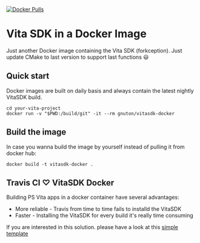 [![Docker Pulls](https://img.shields.io/docker/pulls/applelo/vitasdk-docker.svg)](https://hub.docker.com/r/gnuton/vitasdk-docker)

Vita SDK in a Docker Image
==========================
Just another Docker image containing the Vita SDK (forkception). Just update CMake to last version to support last functions :smiley:

Quick start
---------------
Docker images are built on daily basis and always contain the latest nightly VitaSDK build.

    cd your-vita-project
    docker run -v "$PWD:/build/git" -it --rm gnuton/vitasdk-docker
    
Build the image
---------------
In case you wanna build the image by yourself instead of pulling it from docker hub:

    docker build -t vitasdk-docker .
    
Travis CI ♡ VitaSDK Docker
---------------
Building PS Vita apps in a docker container have several advantages:
 - More reliable - Travis from time to time fails to installd the VitaSDK
 - Faster - Installing the VitaSDK for every build it's really time consuming

If you are interested in this solution. please have a look at this [simple template](https://github.com/gnuton/vitasdk-docker-testapp-trevis)
